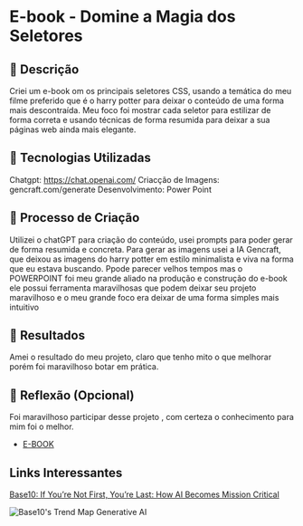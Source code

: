 # E-book - Domine a Magia dos Seletores

## 📒 Descrição
 Criei um e-book om os principais seletores CSS, usando a temática do meu filme preferido que é o harry potter para deixar o conteúdo de uma forma mais descontraída. Meu foco foi mostrar cada seletor para estilizar de forma correta e usando técnicas de forma resumida para deixar a sua páginas web ainda mais elegante.

## 🤖 Tecnologias Utilizadas
Chatgpt: https://chat.openai.com/ 
Criacção de Imagens: gencraft.com/generate
Desenvolvimento: Power Point
## 🧐 Processo de Criação
Utilizei o chatGPT para criação do conteúdo, usei prompts para poder gerar de forma resumida e concreta. Para gerar as imagens usei a IA Gencraft, que deixou as imagens do harry potter em estilo minimalista e viva na forma que eu estava buscando. Ppode parecer velhos tempos mas o POWERPOINT foi meu grande aliado na produção e construção do e-book ele possui ferramenta maravilhosas que podem deixar seu projeto maravilhoso e o meu grande foco era deixar de uma forma simples mais intuitivo

## 🚀 Resultados
Amei o resultado do meu projeto, claro que tenho mito o que melhorar porém foi maravilhoso botar em prática.

## 💭 Reflexão (Opcional)
Foi maravilhoso participar desse projeto , com certeza o conhecimento para mim foi o melhor.

- [E-BOOK](https://github.com/Thaiss26/ebook-harry-potter/tree/main/ebook-harry%20potter)

## Links Interessantes

[Base10: If You’re Not First, You’re Last: How AI Becomes Mission Critical](https://base10.vc/post/generative-ai-mission-critical/)

![Base10's Trend Map Generative AI](https://github.com/digitalinnovationone/lab-natty-or-not/assets/730492/f4df26e8-f8f7-4419-8252-c69d73ea930c)
